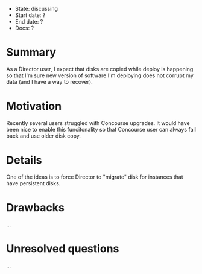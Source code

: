 - State: discussing
- Start date: ?
- End date: ?
- Docs: ?

# Summary

As a Director user, I expect that disks are copied while deploy is happening so that I'm sure new version of software I'm deploying does not corrupt my data (and I have a way to recover).

# Motivation

Recently several users struggled with Concourse upgrades. It would have been nice to enable this funcitonality so that Concourse user can always fall back and use older disk copy.

# Details

One of the ideas is to force Director to "migrate" disk for instances that have persistent disks.

# Drawbacks

...

# Unresolved questions

...

